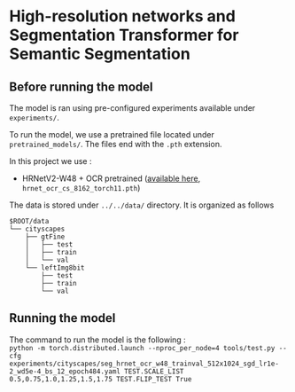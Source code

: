 # High-resolution networks and Segmentation Transformer for Semantic Segmentation

## Before running the model

The model is ran using pre-configured experiments available under `experiments/`.

To run the model, we use a pretrained file located under `pretrained_models/`. The files end with the `.pth` extension.

In this project we use :
- HRNetV2-W48 + OCR pretrained ([available here](https://github.com/HRNet/HRNet-Semantic-Segmentation), `hrnet_ocr_cs_8162_torch11.pth`)

The data is stored under `../../data/` directory.
It is organized as follows
````
$ROOT/data
└── cityscapes
    ├── gtFine
    │   ├── test
    │   ├── train
    │   └── val
    └── leftImg8bit
        ├── test
        ├── train
        └── val
````

## Running the model

The command to run the model is the following : <br>
`python -m torch.distributed.launch --nproc_per_node=4 tools/test.py --cfg experiments/cityscapes/seg_hrnet_ocr_w48_trainval_512x1024_sgd_lr1e-2_wd5e-4_bs_12_epoch484.yaml TEST.SCALE_LIST 0.5,0.75,1.0,1.25,1.5,1.75 TEST.FLIP_TEST True`
